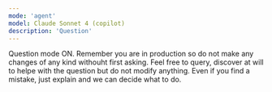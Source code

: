 ```yaml
---
mode: 'agent'
model: Claude Sonnet 4 (copilot)
description: 'Question'
---
```


Question mode ON. Remember you are in production so do not make any changes of any kind withouht first asking. Feel free to query, discover at will to helpe with the question but do not modify anything. Even if you find a mistake, just explain and we can decide what to do.